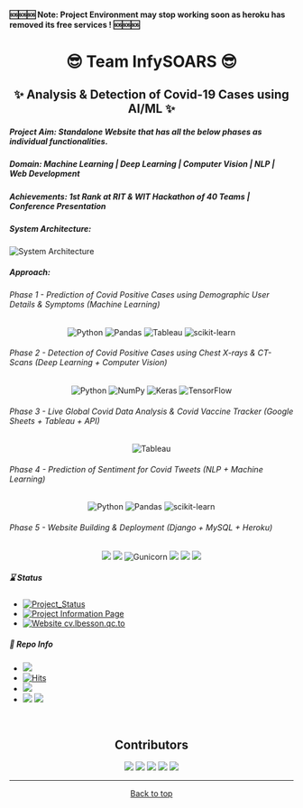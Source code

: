 <p id="#top"></p>

<h4> 🆘🆘🆘 Note: Project Environment may stop working soon as heroku has removed its free services ! 🆘🆘🆘</h4>

<h1 align="center">😎 Team InfySOARS 😎</h1>

<h2 align="center">✨ Analysis & Detection of Covid-19 Cases using AI/ML ✨</h2>

##### Project Aim: Standalone Website that has all the below phases as individual functionalities.

##### Domain: Machine Learning | Deep Learning | Computer Vision | NLP | Web Development 

##### Achievements: 1st Rank at RIT & WIT Hackathon of 40 Teams | Conference Presentation

##### System Architecture:

![System Architecture](https://user-images.githubusercontent.com/61587515/165577978-df90f809-f638-4e38-a472-1eeedbe44656.png)

##### Approach:

###### Phase 1 - Prediction of Covid Positive Cases using Demographic User Details & Symptoms (Machine Learning)

<div align="center">
 
![Python](https://img.shields.io/badge/python-3670A0?style=for-the-badge&logo=python&logoColor=ffdd54)
![Pandas](https://img.shields.io/badge/pandas-%23150458.svg?style=for-the-badge&logo=pandas&logoColor=white)
![Tableau](https://img.shields.io/badge/Tableau-E97627?style=for-the-badge&logo=Tableau&logoColor=white)
![scikit-learn](https://img.shields.io/badge/scikit--learn-%23F7931E.svg?style=for-the-badge&logo=scikit-learn&logoColor=white) 

</div>

###### Phase 2 - Detection of Covid Positive Cases using Chest X-rays & CT-Scans (Deep Learning + Computer Vision)

<div align="center">  
 
![Python](https://img.shields.io/badge/python-3670A0?style=for-the-badge&logo=python&logoColor=ffdd54)
![NumPy](https://img.shields.io/badge/numpy-%23013243.svg?style=for-the-badge&logo=numpy&logoColor=white)
![Keras](https://img.shields.io/badge/Keras-%23D00000.svg?style=for-the-badge&logo=Keras&logoColor=white)
![TensorFlow](https://img.shields.io/badge/TensorFlow-%23FF6F00.svg?style=for-the-badge&logo=TensorFlow&logoColor=white)   

</div>

###### Phase 3 - Live Global Covid Data Analysis & Covid Vaccine Tracker (Google Sheets + Tableau + API) 

<div align="center">    
 
![Tableau](https://img.shields.io/badge/Tableau-E97627?style=for-the-badge&logo=Tableau&logoColor=white)   

</div>

###### Phase 4 - Prediction of Sentiment for Covid Tweets (NLP + Machine Learning)

<div align="center">
 
![Python](https://img.shields.io/badge/python-3670A0?style=for-the-badge&logo=python&logoColor=ffdd54)
![Pandas](https://img.shields.io/badge/pandas-%23150458.svg?style=for-the-badge&logo=pandas&logoColor=white)
![scikit-learn](https://img.shields.io/badge/scikit--learn-%23F7931E.svg?style=for-the-badge&logo=scikit-learn&logoColor=white) 

</div>

###### Phase 5 - Website Building & Deployment (Django + MySQL + Heroku)

<div align="center">
 
![](https://img.shields.io/badge/Visual_Studio_Code-0078D4?style=for-the-badge&logo=visual%20studio%20code&logoColor=white)
![](https://img.shields.io/badge/Django-092E20?style=for-the-badge&logo=django&logoColor=green)
![Gunicorn](https://img.shields.io/badge/gunicorn-%298729.svg?style=for-the-badge&logo=gunicorn&logoColor=white)
![](https://img.shields.io/badge/HTML5-E34F26?style=for-the-badge&logo=html5&logoColor=white)
![](https://img.shields.io/badge/CSS3-1572B6?style=for-the-badge&logo=css3&logoColor=white)
![](https://img.shields.io/badge/JavaScript-323330?style=for-the-badge&logo=javascript&logoColor=F7DF1E)

</div>      

##### ⌛ Status <img src="https://raw.githubusercontent.com/Atharv-Chaudhari/Project-Covid-NLP/main/Project%20Covid%20Images/arrow.gif" width="60" height="15" /> 
- [![Project_Status](https://github.com/Atharv-Chaudhari/Project-Covid/actions/workflows/django.yml/badge.svg)](https://github.com/Atharv-Chaudhari/Project-Covid/actions/workflows/django.yml)
- [![Project Information Page](https://github.com/Atharv-Chaudhari/Project-Covid/actions/workflows/pages/pages-build-deployment/badge.svg)](https://github.com/Atharv-Chaudhari/Project-Covid/actions/workflows/pages/pages-build-deployment)
- [![Website cv.lbesson.qc.to](https://img.shields.io/website-up-down-green-red/https/atharv-chaudhari.github.io/Project-Covid/)](https://infysoars-project-covid.herokuapp.com) 

##### 🧿 Repo Info <img src="https://raw.githubusercontent.com/Atharv-Chaudhari/Project-Covid-NLP/main/Project%20Covid%20Images/arrow.gif" width="60" height="15" /> 
- ![](https://img.shields.io/github/contributors/Atharv-Chaudhari/Project-Covid)
- [![Hits](https://hits.seeyoufarm.com/api/count/incr/badge.svg?url=https%3A%2F%2Fgithub.com%2FAtharv-Chaudhari%2FProject-Covid&count_bg=%2371FF06&title_bg=%23555555&icon=&icon_color=%23E7E7E7&title=Total+Views&edge_flat=false)](https://hits.seeyoufarm.com)
- ![](https://img.shields.io/github/forks/Atharv-Chaudhari/Project-Covid)
- ![](https://img.shields.io/github/stars/Atharv-Chaudhari/Project-Covid) ![](https://img.shields.io/github/last-commit/Atharv-Chaudhari/Project-Covid)

<br>

<h2 align="center">Contributors</h2>

<div align="center">

[![](https://img.shields.io/badge/Siddharth_Kulkarni-purple?style=for-the-badge)](https://www.linkedin.com/in/siddharth-kulkarni-0296a01aa/)
[![](https://img.shields.io/badge/Omkar_Patil-orange?style=for-the-badge)](https://www.linkedin.com/in/omkar-patil-14b4581ab/)
[![](https://img.shields.io/badge/Rutuja_Vaidya-purple?style=for-the-badge)](https://www.linkedin.com/in/rutuja-vaidya-97b5781ab/)
[![](https://img.shields.io/badge/Sana_Shaikh-orange?style=for-the-badge)](https://www.linkedin.com/in/sana-shaikh-b30136176/)
[![](https://img.shields.io/badge/Atharv_Chaudhari-purple?style=for-the-badge)](https://www.linkedin.com/in/Atharv-Chaudhari/)

</div>
 
 ---
   
<div align="center">
      <a href="#top">Back to top</a>
</div>
